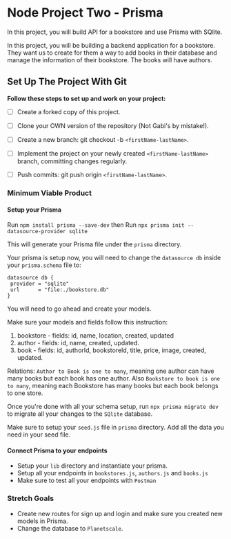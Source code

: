 # Node Project Two - Prisma

In this project, you will build API for a bookstore and use Prisma with SQlite.

In this project, you will be building a backend application for a bookstore. They want us to create for them a way to add books in their database and manage the information of their bookstore. The books will have authors.

## Set Up The Project With Git

**Follow these steps to set up and work on your project:**

* [ ] Create a forked copy of this project.
* [ ] Clone your OWN version of the repository (Not Gabi's by mistake!).
* [ ] Create a new branch: git checkout -b `<firstName-lastName>`.
* [ ] Implement the project on your newly created `<firstName-lastName>` branch, committing changes regularly.
* [ ] Push commits: git push origin `<firstName-lastName>`.


### Minimum Viable Product

#### Setup your Prisma

 Run `npm install prisma --save-dev`
 then Run `npx prisma init --datasource-provider sqlite`

 This will generate your Prisma file under the `prisma` directory.

 Your prisma is setup now, you will need to change the `datasource db` inside your `prisma.schema` file to:

 ```
 datasource db {
  provider = "sqlite"
  url      = "file:./bookstore.db"
}
 ```

You will need to go ahead and create your models. 

Make sure your models and fields follow this instruction:

1. bookstore - fields: id, name, location, created, updated
2. author - fields: id, name, created, updated.
3. book - fields: id, authorId, bookstoreId, title, price, image, created, updated.

Relations: `Author to Book is one to many`, meaning one author can have many books but each book has one author. Also `Bookstore to book is one to many`, meaning each Bookstore has many books but each book belongs to one store.

Once you're done with all your schema setup, run `npx prisma migrate dev` to migrate all your changes to the `SQlite` database.

Make sure to setup your `seed.js` file in `prisma` directory. Add all the data you need in your seed file.

#### Connect Prisma to your endpoints

  - Setup your `lib` directory and instantiate your prisma.
  - Setup all your endpoints in `bookstores.js`, `authors.js` and `books.js`
  - Make sure to test all your endpoints with `Postman`


### Stretch Goals

- Create new routes for sign up and login and make sure you created new models in Prisma.
- Change the database to `Planetscale`.
